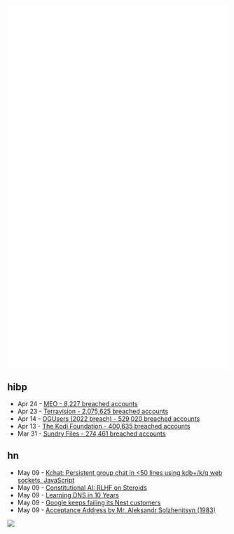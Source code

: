![Metrics](https://raw.githubusercontent.com/phixion/phixion/master/metrics.svg)

## hibp

<!--
for https://github.com/phixion/phixion/blob/main/.github/workflows/feeds.yml
-->
<!--START_SECTION:haveibeenpwnd-->
- Apr 24 - [MEO - 8,227 breached accounts](https://haveibeenpwned.com/PwnedWebsites#MEO)
- Apr 23 - [Terravision - 2,075,625 breached accounts](https://haveibeenpwned.com/PwnedWebsites#Terravision)
- Apr 14 - [OGUsers (2022 breach) - 529,020 breached accounts](https://haveibeenpwned.com/PwnedWebsites#OGUsers2022)
- Apr 13 - [The Kodi Foundation - 400,635 breached accounts](https://haveibeenpwned.com/PwnedWebsites#KodiFoundation)
- Mar 31 - [Sundry Files - 274,461 breached accounts](https://haveibeenpwned.com/PwnedWebsites#SundryFiles)
<!--END_SECTION:haveibeenpwnd-->

## hn

<!--
for https://github.com/phixion/phixion/blob/main/.github/workflows/feeds.yml
-->
<!--START_SECTION:hn-->
- May 09 - [Kchat: Persistent group chat in &lt;50 lines using kdb+&#x2F;k&#x2F;q web sockets, JavaScript](https://github.com/srpeck/kchat)
- May 09 - [Constitutional AI: RLHF on Steroids](https://astralcodexten.substack.com/p/constitutional-ai-rlhf-on-steroids)
- May 09 - [Learning DNS in 10 Years](https://jvns.ca/blog/2023/05/08/new-talk-learning-dns-in-10-years/)
- May 09 - [Google keeps failing its Nest customers](https://9to5google.com/2023/05/07/google-failing-nest/)
- May 09 - [Acceptance Address by Mr. Aleksandr Solzhenitsyn (1983)](https://www.templetonprize.org/laureate-sub/solzhenitsyn-acceptance-speech/)
<!--END_SECTION:hn-->

<!--
for https://yhype.me
-->
![](https://hit.yhype.me/github/profile?user_id=13013670)
